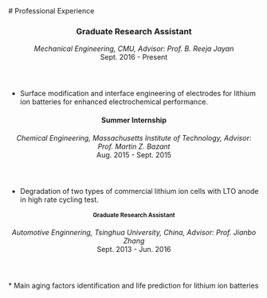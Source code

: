<section class="thirteen columns" markdown="1">
# Professional Experience
<article markdown="1">
<header>
<h1>Graduate Research Assistant</h1>
<span><address>Mechanical Engineering, CMU, Advisor: Prof. B. Reeja Jayan </address><time>Sept. 2016 - Present</time></span>
</header>

* Surface modification and interface engineering of electrodes for lithium ion batteries for enhanced electrochemical performance.


<article markdown="1">
<header>
<h1>Summer Internship</h1>
<span><address>Chemical Engineering, Massachusetts Institute of Technology, Advisor: Prof. Martin Z. Bazant</address><time>Aug. 2015 - Sept. 2015 </time></span>
</header>

* Degradation of two types of commercial lithium ion cells with LTO anode in high rate cycling test.


<article markdown="1">
<header>
<h1>Graduate Research Assistant</h1>
<span><address>Automotive Enginnering, Tsinghua University, China, Advisor: Prof. Jianbo Zhang</address><time>Sept. 2013 - Jun. 2016</time></span>
</header>
* Main aging factors identification and life prediction for lithium ion batteries

</section>

